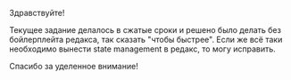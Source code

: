 Здравствуйте! 

Текущее задание делалось в сжатые сроки и решено было делать без бойлерплейта редакса, 
так сказать "чтобы быстрее". Если же всё таки необходимо вынести state management в редакс, 
то могу исправить. 

Спасибо за уделенное внимание!
